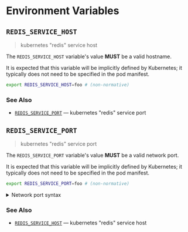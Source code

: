 # Environment Variables

## `REDIS_SERVICE_HOST`

> kubernetes "redis" service host

The `REDIS_SERVICE_HOST` variable's value **MUST** be a valid hostname.

It is expected that this variable will be implicitly defined by Kubernetes; it
typically does not need to be specified in the pod manifest.

```bash
export REDIS_SERVICE_HOST=foo # (non-normative)
```

### See Also

- [`REDIS_SERVICE_PORT`] — kubernetes "redis" service port

## `REDIS_SERVICE_PORT`

> kubernetes "redis" service port

The `REDIS_SERVICE_PORT` variable's value **MUST** be a valid network port.

It is expected that this variable will be implicitly defined by Kubernetes; it
typically does not need to be specified in the pod manifest.

```bash
export REDIS_SERVICE_PORT=foo # (non-normative)
```

<details>
<summary>Network port syntax</summary>

Ports may be specified as a numeric value no greater than `65535`.
Alternatively, a service name can be used. Service names are resolved against
the system's service database, typically located in the `/etc/service` file on
UNIX-like systems. Standard service names are published by IANA.

</details>

### See Also

- [`REDIS_SERVICE_HOST`] — kubernetes "redis" service host

<!-- references -->

[`redis_service_host`]: #REDIS_SERVICE_HOST
[`redis_service_port`]: #REDIS_SERVICE_PORT
